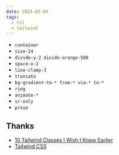 ```yaml
---
date: 2024-02-04
tags:
  - til
  - tailwind
---
```


- `container`
- `size-24`
- `divide-y-2 divide-orange-500`
- `space-x-2`
- `line-clamp-3`
- `truncate`
- `bg-gradient-to-* from-* via-* to-*`
- `ring`
- `animate-*`
- `sr-only`
- `prose`

## Thanks

- [10 Tailwind Classes I Wish I Knew Earlier](https://www.youtube.com/watch?v=x1RJ5Q09PqM)
- [Tailwind CSS](https://tailwindcss.com/docs/animation)
